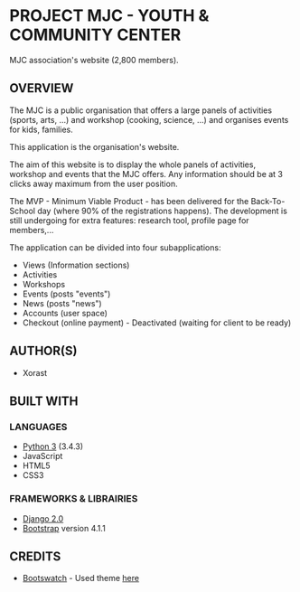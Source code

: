 # PROJECT MJC - YOUTH & COMMUNITY CENTER

MJC association's website (2,800 members).

## OVERVIEW
The MJC is a public organisation that offers a large panels of activities (sports, arts, ...) and workshop (cooking, science, ...) and organises events for kids, families.

This application is the organisation's website.

The aim of this website is to display the whole panels of activities, workshop and events that the MJC offers.
Any information should be at 3 clicks away maximum from the user position.

The MVP - Minimum Viable Product - has been delivered for the Back-To-School day (where 90% of the registrations happens).
The development is still undergoing for extra features: research tool, profile page for members,...

The application can be divided into four subapplications:
* Views (Information sections)
* Activities
* Workshops
* Events (posts "events")
* News (posts "news")
* Accounts (user space)
* Checkout (online payment) - Deactivated (waiting for client to be ready)

    
## AUTHOR(S)
* Xorast


## BUILT WITH
### LANGUAGES
* [Python 3](https://www.python.org/) (3.4.3) 
* JavaScript
* HTML5 
* CSS3

### FRAMEWORKS & LIBRAIRIES
* [Django 2.0](https://www.djangoproject.com/)
* [Bootstrap](https://getbootstrap.com/) version 4.1.1

## CREDITS
* [Bootswatch](https://bootswatch.com/) - Used theme [here](https://bootswatch.com/cerulean/)